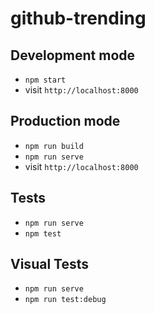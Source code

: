 # github-trending

## Development mode
- `npm start`
- visit `http://localhost:8000`

## Production mode
- `npm run build`
- `npm run serve`
- visit `http://localhost:8000`

## Tests
- `npm run serve`
- `npm test`

## Visual Tests
- `npm run serve`
- `npm run test:debug`
